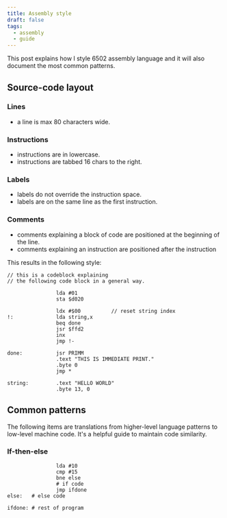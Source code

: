 ```yaml
---
title: Assembly style
draft: false
tags:
  - assembly
  - guide
---
```


This post explains how I style 6502 assembly language and it will also document the most common patterns.

## Source-code layout

### Lines

* a line is max 80 characters wide.

### Instructions

* instructions are in lowercase.
* instructions are tabbed 16 chars to the right.

### Labels

* labels do not override the instruction space.
* labels are on the same line as the first instruction.

### Comments

* comments explaining a block of code are positioned at the beginning of the line.
* comments explaining an instruction are positioned after the instruction


This results in the following style:

```asm6502
// this is a codeblock explaining
// the following code block in a general way.

				lda #01
				sta $d020

				ldx #$00          // reset string index
!:				lda string,x
				beq done
				jsr $ffd2
				inx
				jmp !-
				
done:			jsr PRIMM
				.text "THIS IS IMMEDIATE PRINT."
				.byte 0
				jmp *

string:			.text "HELLO WORLD"
				.byte 13, 0
```




## Common patterns

The following items are translations from higher-level language patterns to low-level machine code. It's a helpful guide to maintain code similarity.

### If-then-else

```asm6502
				lda #10
				cmp #15
				bne else
				# if code
				jmp ifdone
else:   # else code

ifdone: # rest of program
```





